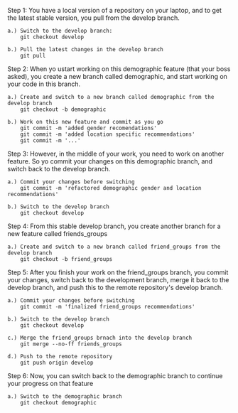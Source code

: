 Step 1: You have a local version of a repository on your laptop, and to get the latest stable version, you pull from the develop branch.

	a.) Switch to the develop branch:
		git checkout develop 
	
	b.) Pull the latest changes in the develop branch
		git pull

Step 2: When yo ustart working on this demographic feature (that your boss asked), you create a new branch called demographic, and start working on your code in this branch.

	a.) Create and switch to a new branch called demographic from the develop branch
		git checkout -b demographic

	b.) Work on this new feature and commit as you go
		git commit -m 'added gender recomendations'
		git commit -m 'added location specific recommendations'
		git commit -m '...'

Step 3: However, in the middle of your work, you need to work on another feature. So yo commit your changes on this demographic branch, and switch back to the develop branch.

	a.) Commit your changes before switching
		git commit -m 'refactored demographic gender and location recommendations'

	b.) Switch to the develop branch
		git checkout develop

Step 4: From this stable develop branch, you create another branch for a new feature called friends_groups

	a.) Create and switch to a new branch called friend_groups from the develop branch
		git checkout -b friend_groups

Step 5: After you finish your work on the friend_groups branch, you commit your changes, switch back to the development branch, merge it back to the develop branch, and push this to the remote repository's develop branch.

	a.) Commit your changes before switching
		git commit -m 'finalized friend_groups recommendations'

	b.) Switch to the develop branch
		git checkout develop

	c.) Merge the friend_groups brnach into the develop branch
		git merge --no-ff friends_groups

	d.) Push to the remote repository
		git push origin develop

Step 6: Now, you can switch back to the demographic branch to continue your progress on that feature

	a.) Switch to the demographic branch
		git checkout demographic